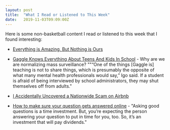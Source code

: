 ```yaml
---
layout: post
title:  "What I Read or Listened to This Week"
date:   2019-11-03T09:09:00Z
---
```

Here is some non-basketball content I read or listened to this week that I found interesting:


* [Everything is Amazing, But Nothing is Ours](https://alexdanco.com/2019/10/26/everything-is-amazing-but-nothing-is-ours/)

* [Gaggle Knows Everything About Teens And Kids In School](https://www.buzzfeednews.com/article/carolinehaskins1/gaggle-school-surveillance-technology-education) - Why are we are normalizing mass surveillance? ""“One of the things [Gaggle is] teaching is not to share things, which is presumably the opposite of what many mental health professionals would say,” Igo said. If a student is afraid of being interviewed by school administrators, they may shut themselves off from adults."

* [I Accidentally Uncovered a Nationwide Scam on Airbnb](https://www.vice.com/en_us/article/43k7z3/nationwide-fake-host-scam-on-airbnb)

* [How to make sure your question gets answered online](https://veekaybee.github.io/2019/09/11/answer-questions-online/) - "Asking good questions is a time investment. But, you’re expecting the person answering your question to put in time for you, too. So, it’s an investment that will pay dividends."
